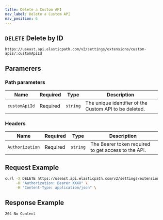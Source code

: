 ```yaml
---
title: Delete a Custom API
nav_label: Delete a Custom API
nav_position: 6
---
```


## `DELETE` Delete by ID

```http
https://useast.api.elasticpath.com/v2/settings/extensions/custom-apis/:customApiId
```

## Paramerers

### Path parameters

| Name          | Required | Type     | Description                                            |
|---------------|----------|----------|--------------------------------------------------------|
| `customApiId` | Required | `string` | The unique identifier of the Custom API to be deleted. |

### Headers

| Name            | Required | Type     | Description                                         |
|-----------------|----------|----------|-----------------------------------------------------|
| `Authorization` | Required | `string` | The Bearer token required to get access to the API. |

## Request Example

```bash
curl -X DELETE https://useast.api.elasticpath.com/v2/settings/extensions/custom-apis/:customApiId \
     -H "Authorization: Bearer XXXX" \
     -H "Content-Type: application/json" \
```

## Response Example

`204 No Content`
